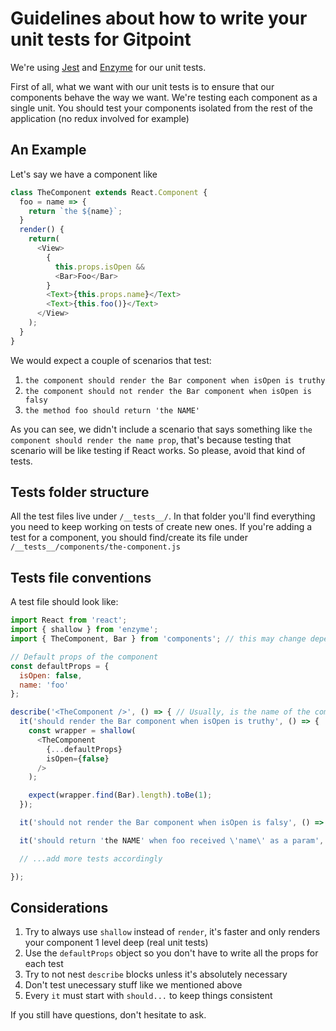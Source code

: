 # Guidelines about how to write your unit tests for Gitpoint
We're using [Jest](https://facebook.github.io/jest/) and [Enzyme](https://github.com/airbnb/enzyme) for our unit tests.

First of all, what we want with our unit tests is to ensure that our components behave the way we want. We're testing each component as a single unit. You should test your components isolated from the rest of the application (no redux involved for example)

## An Example

Let's say we have a component like

```js
class TheComponent extends React.Component {
  foo = name => {
    return `the ${name}`;
  }
  render() {
    return(
      <View>
        {
          this.props.isOpen &&
          <Bar>Foo</Bar>
        }
        <Text>{this.props.name}</Text>
        <Text>{this.foo()}</Text>
      </View>
    );
  }
}
```

We would expect a couple of scenarios that test:
1. `the component should render the Bar component when isOpen is truthy`
2. `the component should not render the Bar component when isOpen is falsy`
3. `the method foo should return 'the NAME'`

As you can see, we didn't include a scenario that says something like `the component should render the name prop`, that's because testing that scenario will be like testing if React works. So please, avoid that kind of tests.

## Tests folder structure

All the test files live under `/__tests__/`. In that folder you'll find everything you need to keep working on tests of create new ones. If you're adding a test for a component, you should find/create its file under `/__tests__/components/the-component.js`

## Tests file conventions

A test file should look like:

```js
import React from 'react';
import { shallow } from 'enzyme';
import { TheComponent, Bar } from 'components'; // this may change depending on WHAT you want to test. utils, actions, components, etc...

// Default props of the component
const defaultProps = {
  isOpen: false,
  name: 'foo'
};

describe('<TheComponent />', () => { // Usually, is the name of the component.
  it('should render the Bar component when isOpen is truthy', () => {
    const wrapper = shallow(
      <TheComponent
        {...defaultProps}
        isOpen={false}
      />
    );

    expect(wrapper.find(Bar).length).toBe(1);
  });

  it('should not render the Bar component when isOpen is falsy', () => { ... });

  it('should return 'the NAME' when foo received \'name\' as a param', () => { ... });

  // ...add more tests accordingly

});
```

## Considerations
1. Try to always use `shallow` instead of `render`, it's faster and only renders your component 1 level deep (real unit tests)
2. Use the `defaultProps` object so you don't have to write all the props for each test
3. Try to not nest `describe` blocks unless it's absolutely necessary
4. Don't test unecessary stuff like we mentioned above
5. Every `it` must start with `should...` to keep things consistent

If you still have questions, don't hesitate to ask.
